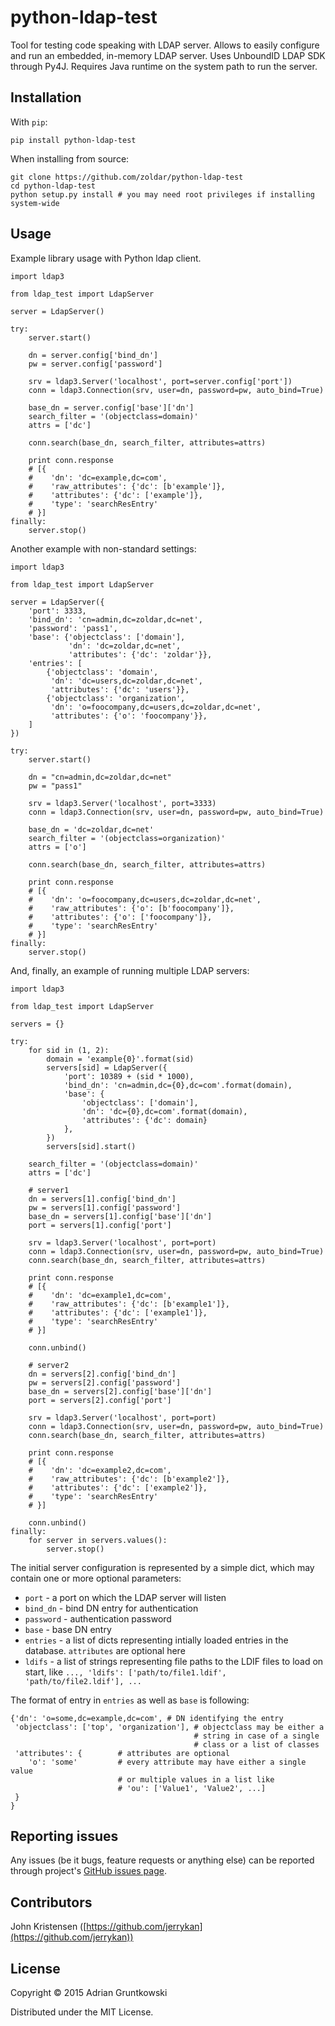 # python-ldap-test

Tool for testing code speaking with LDAP server. Allows to easily configure and run 
an embedded, in-memory LDAP server. Uses UnboundID LDAP SDK through Py4J.
Requires Java runtime on the system path to run the server.

## Installation

With `pip`:

    pip install python-ldap-test


When installing from source:

    git clone https://github.com/zoldar/python-ldap-test
    cd python-ldap-test
    python setup.py install # you may need root privileges if installing system-wide

## Usage

Example library usage with Python ldap client.

    import ldap3

    from ldap_test import LdapServer

    server = LdapServer()

    try:
        server.start()

        dn = server.config['bind_dn']
        pw = server.config['password']

        srv = ldap3.Server('localhost', port=server.config['port'])
        conn = ldap3.Connection(srv, user=dn, password=pw, auto_bind=True)

        base_dn = server.config['base']['dn']
        search_filter = '(objectclass=domain)'
        attrs = ['dc']

        conn.search(base_dn, search_filter, attributes=attrs)

        print conn.response
        # [{
        #    'dn': 'dc=example,dc=com',
        #    'raw_attributes': {'dc': [b'example']},
        #    'attributes': {'dc': ['example']},
        #    'type': 'searchResEntry'
        # }]
    finally:
        server.stop()

Another example with non-standard settings:

    import ldap3

    from ldap_test import LdapServer

    server = LdapServer({
        'port': 3333,
        'bind_dn': 'cn=admin,dc=zoldar,dc=net',
        'password': 'pass1',
        'base': {'objectclass': ['domain'],
                 'dn': 'dc=zoldar,dc=net',
                 'attributes': {'dc': 'zoldar'}},
        'entries': [
            {'objectclass': 'domain',
             'dn': 'dc=users,dc=zoldar,dc=net',
             'attributes': {'dc': 'users'}},
            {'objectclass': 'organization',
             'dn': 'o=foocompany,dc=users,dc=zoldar,dc=net',
             'attributes': {'o': 'foocompany'}},
        ]
    })

    try:
        server.start()

        dn = "cn=admin,dc=zoldar,dc=net"
        pw = "pass1"

        srv = ldap3.Server('localhost', port=3333)
        conn = ldap3.Connection(srv, user=dn, password=pw, auto_bind=True)

        base_dn = 'dc=zoldar,dc=net'
        search_filter = '(objectclass=organization)'
        attrs = ['o']

        conn.search(base_dn, search_filter, attributes=attrs)

        print conn.response
        # [{
        #    'dn': 'o=foocompany,dc=users,dc=zoldar,dc=net',
        #    'raw_attributes': {'o': [b'foocompany']},
        #    'attributes': {'o': ['foocompany']},
        #    'type': 'searchResEntry'
        # }]
    finally:
        server.stop()

And, finally, an example of running multiple LDAP servers:

    import ldap3

    from ldap_test import LdapServer

    servers = {}

    try:
        for sid in (1, 2):
            domain = 'example{0}'.format(sid)
            servers[sid] = LdapServer({
                'port': 10389 + (sid * 1000),
                'bind_dn': 'cn=admin,dc={0},dc=com'.format(domain),
                'base': {
                    'objectclass': ['domain'],
                    'dn': 'dc={0},dc=com'.format(domain),
                    'attributes': {'dc': domain}
                },
            })
            servers[sid].start()

        search_filter = '(objectclass=domain)'
        attrs = ['dc']

        # server1
        dn = servers[1].config['bind_dn']
        pw = servers[1].config['password']
        base_dn = servers[1].config['base']['dn']
        port = servers[1].config['port']

        srv = ldap3.Server('localhost', port=port)
        conn = ldap3.Connection(srv, user=dn, password=pw, auto_bind=True)
        conn.search(base_dn, search_filter, attributes=attrs)

        print conn.response
        # [{
        #    'dn': 'dc=example1,dc=com',
        #    'raw_attributes': {'dc': [b'example1']},
        #    'attributes': {'dc': ['example1']},
        #    'type': 'searchResEntry'
        # }]

        conn.unbind()

        # server2
        dn = servers[2].config['bind_dn']
        pw = servers[2].config['password']
        base_dn = servers[2].config['base']['dn']
        port = servers[2].config['port']

        srv = ldap3.Server('localhost', port=port)
        conn = ldap3.Connection(srv, user=dn, password=pw, auto_bind=True)
        conn.search(base_dn, search_filter, attributes=attrs)

        print conn.response
        # [{
        #    'dn': 'dc=example2,dc=com',
        #    'raw_attributes': {'dc': [b'example2']},
        #    'attributes': {'dc': ['example2']},
        #    'type': 'searchResEntry'
        # }]

        conn.unbind()
    finally:
        for server in servers.values():
            server.stop()

The initial server configuration is represented by a simple dict, which may
contain one or more optional parameters:

- `port` - a port on which the LDAP server will listen
- `bind_dn` - bind DN entry for authentication
- `password` - authentication password
- `base` - base DN entry
- `entries` - a list of dicts representing intially loaded entries 
   in the database. `attributes` are optional here
- `ldifs` - a list of strings representing file paths to the LDIF files to load
  on start, like `..., 'ldifs': ['path/to/file1.ldif', 'path/to/file2.ldif'], ...`

The format of entry in `entries` as well as `base` is following:

    {'dn': 'o=some,dc=example,dc=com', # DN identifying the entry
     'objectclass': ['top', 'organization'], # objectclass may be either a 
                                             # string in case of a single 
                                             # class or a list of classes
     'attributes': {        # attributes are optional
        'o': 'some'         # every attribute may have either a single value
                            # or multiple values in a list like
                            # 'ou': ['Value1', 'Value2', ...]
     }
    }

## Reporting issues

Any issues (be it bugs, feature requests or anything else) can be reported through project's [GitHub issues page](https://github.com/zoldar/python-ldap-test/issues).

## Contributors

John Kristensen ([https://github.com/jerrykan](https://github.com/jerrykan))

## License

Copyright © 2015 Adrian Gruntkowski

Distributed under the MIT License.
